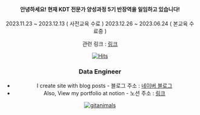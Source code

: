<div align=center>
  
#### 안녕하세요! 현재 KDT 전문가 양성과정 5기 반장역을 일임하고 있습니다!

2023.11.23 ~ 2023.12.13 ( 사전교육 수료 )
2023.12.26 ~ 2023.06.24 ( 본교육 수료중 )

관련 링크 : [링크](https://datainstitute.knu.ac.kr/contents/edu/selectEduView.do?edu_id=87&end=Y&menuId=343)




[![Hits](https://hits.seeyoufarm.com/api/count/incr/badge.svg?url=https%3A%2F%2Fgithub.com%2Fnoah2397)](https://hits.seeyoufarm.com) 


### Data Engineer
- I create site with blog posts - 블로그 주소 : [네이버 블로그](https://blog.naver.com/mathnoah)    
- Also, View my portfolio at notion - 노션 주소 : [링크](https://shiny-loan-cad.notion.site/075669d09dc04cc0bb697e24ab539c34?pvs=4)





[![gitanimals](https://render.gitanimals.org/farms/noah2397)](https://github.com/devxb/gitanimals)
</div>
